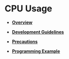 # CPU Usage<a name="EN-US_TOPIC_0312244419"></a>

-   **[Overview](overview.md)**  

-   **[Development Guidelines](development-guidelines.md)**  

-   **[Precautions](precautions.md)**  

-   **[Programming Example](programming-example.md)**  


